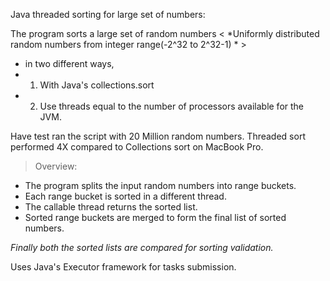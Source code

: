 Java threaded sorting for large set of numbers:

The program sorts a large set of random numbers < *Uniformly distributed random numbers from integer range(-2^32 to 2^32-1) * >
 * in two different ways,
 * 1) With Java's collections.sort
 * 2) Use threads equal to the number of processors available for the JVM.
 
  Have test ran the script with 20 Million random numbers.
  Threaded sort performed 4X compared to Collections sort on MacBook Pro.
  
  > Overview:
  * The program splits the input random numbers into range buckets.
  * Each range bucket is sorted in a different thread.
  * The callable thread returns the sorted list.
  * Sorted range buckets are merged to form the final list of sorted numbers.
  
  *Finally both the sorted lists are compared for sorting validation.*
  
  Uses Java's Executor framework for tasks submission. 
